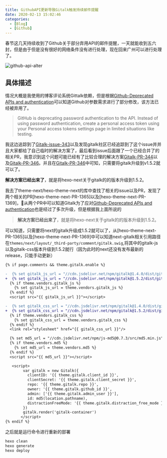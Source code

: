 ```yaml
---
title: GithubAPI更新导致Gitalk触发持续邮件提醒
date: 2020-02-13 15:02:46
categories:
  - [Blog]
  - [Github]
---
```


春节这几天持续收到了Github关于部分弃用API的邮件提醒，一天就能收到五六封，但是由于但是没有很好的网络条件没有进行处理，现在回来广州可以进行处理了。

<!-- more -->

![github-api-alter](github_api_alter.png)

## 具体描述

情况大概是我使用的博客评论系统Gittalk依赖，但是根据[Github-Deprecated APIs and authentication][1]可以知道Github对参数需求进行了部分修改，该方法已经被弃用了。

> GitHub is deprecating password authentication to the API. Instead of using password authentication, create a personal access token using your Personal access tokens settings page in limited situations like testing.

我这边追踪到了[Gitalk-issue-343][2]以及发现gitalk社区已经追踪到了这个issue并并且大家都给了自己临时的解决方案了，最后看到issue后面跟了一个已经合并了的相关PR，我意识到这个问题可能已经有了比较合理的解决方案[Gitalk-PR-344][3]以及[Gitalk-PR-346][4]。并且在[Gitalk-PR-346][4]中可知，只需要将gitalk升级到v1.5.2就可以了。

**解决方案已经出来了**，就是将hexo-next关于gitalk的的版本升级到1.5.2。

我去了theme-next/hexo-theme-next的库中查找了相关的issue以及PR，发现了两个相关的PR[hexo-theme-next-PR-1365]以及[hexo-theme-next-PR-1369]，从两个PR中可以知道Gitalk为了应对[Github-Deprecated APIs and authentication][1]也是经过了多次升级，但是根据我上面所说的

> **解决方案已经出来了**，就是将hexo-next关于gitalk的的版本升级到1.5.2。

可以知道，只需要将next的gitalk升级成1.5.2就可以了，从[hexo-theme-next-PR-1365]以及[hexo-theme-next-PR-1369]中可以知道next-gitalk相关引用路径在`themes/next/layout/_third-party/comment/gitalk.swig`,将其中的gitalk-js以及gitalk-css版本升级到1.5.2就行（因为此时的next还没有发布最新的release，只能手动更新）

```diff
{% if page.comments && theme.gitalk.enable %}

-  {% set gitalk_js_url = "//cdn.jsdelivr.net/npm/gitalk@1.4.0/dist/gitalk.min.js" %}
+  {% set gitalk_js_url = "//cdn.jsdelivr.net/npm/gitalk@1.5.2/dist/gitalk.min.js" %}
  {% if theme.vendors.gitalk_js %}
    {% set gitalk_js_url = theme.vendors.gitalk_js %}
  {% endif %}
  <script src="{{ gitalk_js_url }}"></script>

-  {% set gitalk_css_url = "//cdn.jsdelivr.net/npm/gitalk@1.4.0/dist/gitalk.css" %}
+  {% set gitalk_css_url = "//cdn.jsdelivr.net/npm/gitalk@1.5.2/dist/gitalk.css" %}
  {% if theme.vendors.gitalk_css %}
    {% set gitalk_css_url = theme.vendors.gitalk_css %}
  {% endif %}
  <link rel="stylesheet" href="{{ gitalk_css_url }}"/>

  {% set md5_url = "//cdn.jsdelivr.net/npm/js-md5@0.7.3/src/md5.min.js" %}
  {% if theme.vendors.md5 %}
    {% set md5_url = theme.vendors.md5 %}
  {% endif %}
  <script src="{{ md5_url }}"></script>

   <script>
        var gitalk = new Gitalk({
          clientID: '{{ theme.gitalk.client_id }}',
          clientSecret: '{{ theme.gitalk.client_secret }}',
          repo: '{{ theme.gitalk.repo }}',
          owner: '{{ theme.gitalk.github_id }}',
          admin: ['{{ theme.gitalk.admin_user }}'],
          id: md5(location.pathname),
          distractionFreeMode: '{{ theme.gitalk.distraction_free_mode }}'
        })
        gitalk.render('gitalk-container')
       </script>
{% endif %}
```

之后就是运行命令进行重新的部署

```sh
hexo clean
hexo generate
hexo deploy
```

[1]: https://developer.github.com/changes/2019-11-05-deprecated-passwords-and-authorizations-api/#authenticating-using-query-parameters
[2]: https://github.com/gitalk/gitalk/issues/343
[3]: https://github.com/gitalk/gitalk/pull/344
[4]: https://github.com/gitalk/gitalk/pull/346
[5]: https://github.com/theme-next/hexo-theme-next/pull/1365
[6]: https://github.com/theme-next/hexo-theme-next/pull/1369
